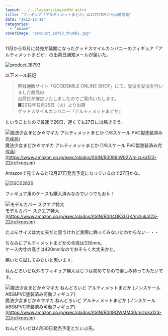 ```yaml
---
layout: ../../layouts/LayoutMd.astro
title: "フィギュア「アルティメットまどか」は12月25日から出荷開始"
date: "2012-12-18"
categories: 
  - "anime"
coverImage: "product_18793_thumb1.jpg"
---
```


11月から12月に発売が延期になったグッドスマイルカンパニーのフィギュア「アルティメットまどか」の出荷日通知メールが届いた。

![product_18793](/archive/images/product_18793_thumb.jpg "product_18793")

以下メール転記

>弊社通販サイト「GOODSMILE ONLINE SHOP」にて、受注を受注を行いました商品の  
出荷日が確定いたしましたのでご案内いたします。  
■2012年12月25日（火）より出荷  
グッドスマイルカンパニー『アルティメットまどか』  

ということなので最速で26日，遅くても27日には届きそう。

![魔法少女まどか☆マギカ アルティメットまどか (1/8スケール PVC製塗装済み完成品)](/archive/images/51vSYmlo35L._SL160_.jpg)  
魔法少女まどか☆マギカ アルティメットまどか (1/8スケール PVC製塗装済み完成品)  
](https://www.amazon.co.jp/exec/obidos/ASIN/B0089IW922/mizuka123-22/ref=nosim)

Amazonで見てみると12月27日発売予定になっているので27日かな。

![DSC02826](/archive/images/DSC02826_thumb.jpg "DSC02826")

フィギュア用のケースも購入済みなのでいつでもおｋ！

![モデルカバー スクエア特大](/archive/images/31oOxurAEYL._SL160_.jpg)  
モデルカバー スクエア特大  
](https://www.amazon.co.jp/exec/obidos/ASIN/B004GK3LGK/mizuka123-22/ref=nosim)

たぶんサイズは大丈夫だと思うけれど実際に飾ってみないとわからない・・・

ちなみにアルティメットまどかの全高は330mm。  
ケース内寸の高さは420mmなのでおそらく大丈夫かと。

届いたら試してみたいと思います。

ねんどろいど以外のフィギュア購入はじつは初めてなので楽しみ待ってみたいです。

![魔法少女まどか☆マギカ ねんどろいど アルティメットまどか (ノンスケール ABS&PVC塗装済み可動フィギュア)](/archive/images/51zIXz1D%2B-L._SL160_.jpg)  
魔法少女まどか☆マギカ ねんどろいど アルティメットまどか (ノンスケール ABS&PVC塗装済み可動フィギュア)  
](https://www.amazon.co.jp/exec/obidos/ASIN/B009QWMM40/mizuka123-22/ref=nosim)

ねんどろいどは4月30日発売予定とだいぶ先。
